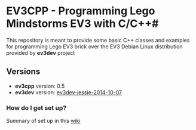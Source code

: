 # EV3CPP - Programming Lego Mindstorms EV3 with C/C++#

This repository is meant to provide some basic C++ classes and examples for programming Lego EV3 brick over the EV3 Debian Linux distribution provided by **ev3dev** project

## Versions ##

* **ev3cpp** version: 0.5
* **ev3dev** version: [ev3dev-jessie-2014-10-07](https://github.com/ev3dev/ev3dev/releases/tag/ev3dev-jessie-2014-10-07)

### How do I get set up? ###

Summary of set up in this [wiki](https://github.com/jordi1704/ev3cpp/wiki)